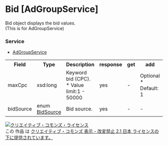 # Bid [AdGroupService]
Bid object displays the bid values. <br>
(This is for AdGroupService)

### Service
+ [AdGroupService](../services/AdGroupService.md)

<table>
 <tr>
  <th>Field</th>
  <th>Type</th>
  <th>Description</th>
  <th>response</th>
  <th>get</th>
  <th>add</th>
  <th>set</th>
  <th>remove</th>
 </tr>
 <tr>
  <td>maxCpc</td>
  <td>xsd:long</td>
  <td>Keyword bid (CPC).<br>* Value limit:1 - 50000</td>
  <td>yes</td>
  <td>-</td>
  <td>Optional<br>* Default: 1</td>
  <td>Optional<br><i>Updatable</i></td>
  <td>-</td>
 </tr>
 <tr>
  <td>bidSource</td>
  <td>enum <a href="./BidSource.md">BidSource</a></td>
  <td>Bid source.</td>
  <td>yes</td>
  <td>-</td>
  <td>-</td>
  <td>-</td>
  <td>-</td>
 </tr>
</table>


<a rel="license" href="http://creativecommons.org/licenses/by-nd/2.1/jp/"><img alt="クリエイティブ・コモンズ・ライセンス" style="border-width:0" src="https://i.creativecommons.org/l/by-nd/2.1/jp/88x31.png" /></a><br />この 作品 は <a rel="license" href="http://creativecommons.org/licenses/by-nd/2.1/jp/">クリエイティブ・コモンズ 表示 - 改変禁止 2.1 日本 ライセンスの下に提供されています。</a>
